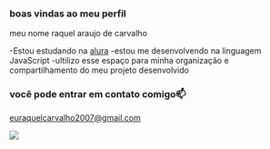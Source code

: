 ### boas vindas ao meu perfil

meu nome raquel araujo de carvalho

-Estou estudando na [alura](https://www.alura.com.br)
-estou me desenvolvendo na linguagem JavaScript
-ultilizo esse espaço para minha organização e compartilhamento do meu projeto desenvolvido

### você pode entrar em contato comigo📫

euraquelcarvalho2007@gmail.com


![](https://media1.tenor.com/m/MxOJ1quMwUoAAAAC/duh-ashley-olsen.gif)

